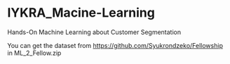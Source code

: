 # IYKRA_Macine-Learning
Hands-On Machine Learning about Customer Segmentation

You can get the dataset from https://github.com/Syukrondzeko/Fellowship in ML_2_Fellow.zip
